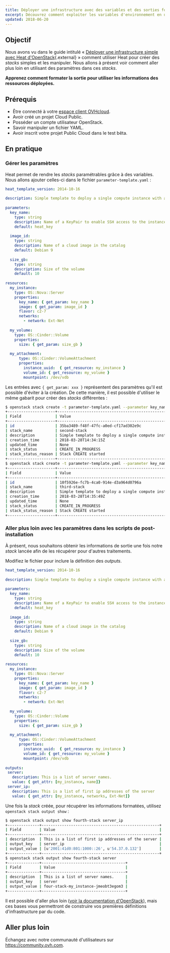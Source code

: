 ```yaml
---
title: Déployer une infrastructure avec des variables et des sorties formatées avec Heat d'OpenStack
excerpt: Découvrez comment exploiter les variables d'environnement en utilisant la modularité des gabarits Heat
updated: 2018-06-20
---
```



## Objectif

Nous avons vu dans le guide intitulé « [Déployer une infrastructure simple avec Heat d'OpenStack](/pages/public_cloud/compute/heat-openstack-deploy-infrastructure){.external} » comment utiliser Heat pour créer des *stacks* simples et les manipuler. Nous allons à présent voir comment aller plus loin en utilisant des paramètres dans ces *stacks*.

**Apprenez comment formater la sortie pour utiliser les informations des ressources déployées.**


## Prérequis

- Être connecté à votre [espace client OVHcloud](https://ca.ovh.com/auth/?action=gotomanager&from=https://www.ovh.com/ca/fr/&ovhSubsidiary=qc).
- Avoir créé un projet Cloud Public.
- Posséder un compte utilisateur OpenStack.
- Savoir manipuler un fichier YAML.
- Avoir inscrit votre projet Public Cloud dans le test bêta.

## En pratique

### Gérer les paramètres

Heat permet de rendre les *stacks* paramétrables grâce à des variables. Nous allons ajouter celles-ci dans le fichier `parameter-template.yaml` :

```yaml
heat_template_version: 2014-10-16
 
description: Simple template to deploy a single compute instance with an attached volume
 
parameters:
  key_name:
    type: string
    description: Name of a KeyPair to enable SSH access to the instance
    default: heat_key
 
  image_id:
    type: string
    description: Name of a cloud image in the catalog
    default: Debian 9
 
  size_gb:
    type: string
    description: Size of the volume
    default: 10
 
resources:
  my_instance:
    type: OS::Nova::Server
    properties:
      key_name: { get_param: key_name }
      image: { get_param: image_id }
      flavor: c2-7
      networks:
        - network: Ext-Net
 
  my_volume:
    type: OS::Cinder::Volume
    properties:
      size: { get_param: size_gb }
 
  my_attachment:
      type: OS::Cinder::VolumeAttachment
      properties:
        instance_uuid:  { get_resource: my_instance }
        volume_id: { get_resource: my_volume }
        mountpoint: /dev/vdb
```

Les entrées avec `{ get_param: xxx }` représentent des paramètres qu'il est possible d'éviter à la création. De cette manière, il est possible d'utiliser le même gabarit pour créer des *stacks* différentes :

```sh
$ openstack stack create -t parameter-template.yaml --parameter key_name=heat_key --parameter image_id="Centos 7" --parameter size_gb=50 second-stack
+---------------------+-----------------------------------------------------------------------------+
| Field               | Value                                                                       |
+---------------------+-----------------------------------------------------------------------------+
| id                  | 35ba3489-f48f-47fc-a0ed-cf17ad302e9c                                        |
| stack_name          | second-stack                                                                |
| description         | Simple template to deploy a single compute instance with an attached volume |
| creation_time       | 2018-03-28T14:34:15Z                                                        |
| updated_time        | None                                                                        |
| stack_status        | CREATE_IN_PROGRESS                                                          |
| stack_status_reason | Stack CREATE started                                                        |
+---------------------+-----------------------------------------------------------------------------+
$ openstack stack create -t parameter-template.yaml --parameter key_name=heat_key --parameter image_id="Ubuntu 17.10" --parameter size_gb=10 third-stack
+---------------------+-----------------------------------------------------------------------------+
| Field               | Value                                                                       |
+---------------------+-----------------------------------------------------------------------------+
| id                  | 10f5926e-fc7b-4ca0-914e-d3a964d0796a                                        |
| stack_name          | third-stack                                                                 |
| description         | Simple template to deploy a single compute instance with an attached volume |
| creation_time       | 2018-03-28T14:35:49Z                                                        |
| updated_time        | None                                                                        |
| stack_status        | CREATE_IN_PROGRESS                                                          |
| stack_status_reason | Stack CREATE started                                                        |
+---------------------+-----------------------------------------------------------------------------+
```

### Aller plus loin avec les paramètres dans les scripts de post-installation

À présent, nous souhaitons obtenir les informations de sortie une fois notre *stack* lancée afin de les récupérer pour d'autres traitements.

Modifiez le fichier pour inclure la définition des *outputs*.

```yaml
heat_template_version: 2014-10-16
 
description: Simple template to deploy a single compute instance with an attached volume
 
parameters:
  key_name:
    type: string
    description: Name of a KeyPair to enable SSH access to the instance
    default: heat_key
 
  image_id:
    type: string
    description: Name of a cloud image in the catalog
    default: Debian 9
 
  size_gb:
    type: string
    description: Size of the volume
    default: 10
 
resources:
  my_instance:
    type: OS::Nova::Server
    properties:
      key_name: { get_param: key_name }
      image: { get_param: image_id }
      flavor: c2-7
      networks:
        - network: Ext-Net
 
  my_volume:
    type: OS::Cinder::Volume
    properties:
      size: { get_param: size_gb }
 
  my_attachment:
      type: OS::Cinder::VolumeAttachment
      properties:
        instance_uuid:  { get_resource: my_instance }
        volume_id: { get_resource: my_volume }
        mountpoint: /dev/vdb
 
outputs:
 server:
   description: This is a list of server names.
   value: { get_attr: [my_instance, name]}
 server_ip:
   description: This is a list of first ip addresses of the server
   value: { get_attr: [my_instance, networks, Ext-Net]}
```

Une fois la *stack* créée, pour récupérer les informations formatées, utilisez `openstack stack output show` :

```sh
$ openstack stack output show fourth-stack server_ip
+--------------+----------------------------------------------------+
| Field        | Value                                              |
+--------------+----------------------------------------------------+
| description  | This is a list of first ip addresses of the server |
| output_key   | server_ip                                          |
| output_value | [u'2001:41d0:801:1000::26', u'54.37.0.132']        |
+--------------+----------------------------------------------------+
$ openstack stack output show fourth-stack server
+--------------+-------------------------------------+
| Field        | Value                               |
+--------------+-------------------------------------+
| description  | This is a list of server names.     |
| output_key   | server                              |
| output_value | four-stack-my_instance-jmeobt3egom3 |
+--------------+-------------------------------------+
```

Il est possible d'aller plus loin ([voir la documentation d'OpenStack](https://docs.openstack.org/heat/pike/template_guide/hot_spec.html)), mais ces bases vous permettront de construire vos premières définitions d'infrastructure par du code.

## Aller plus loin

Échangez avec notre communauté d'utilisateurs sur <https://community.ovh.com>.
